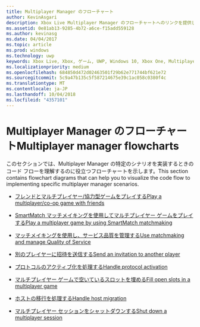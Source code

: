 ```yaml
---
title: Multiplayer Manager のフローチャート
author: KevinAsgari
description: Xbox Live Multiplayer Manager のフローチャートへのリンクを提供します。
ms.assetid: 0e81ab13-9285-4b72-a6ce-f15add559128
ms.author: kevinasg
ms.date: 04/04/2017
ms.topic: article
ms.prod: windows
ms.technology: uwp
keywords: Xbox Live, Xbox, ゲーム, UWP, Windows 10, Xbox One, Multiplayer Manager, フローチャート
ms.localizationpriority: medium
ms.openlocfilehash: 684850d472d02463501f29b62e771744bf621e72
ms.sourcegitcommit: 5c9a47b135c5f587214675e39c1ac058c0380f4c
ms.translationtype: MT
ms.contentlocale: ja-JP
ms.lasthandoff: 10/04/2018
ms.locfileid: "4357101"
---
```

# <a name="multiplayer-manager-flowcharts"></a><span data-ttu-id="b70f1-104">Multiplayer Manager のフローチャート</span><span class="sxs-lookup"><span data-stu-id="b70f1-104">Multiplayer manager flowcharts</span></span>

<span data-ttu-id="b70f1-105">このセクションでは、Multiplayer Manager の特定のシナリオを実装するときのコード フローを理解するのに役立つフローチャートを示します。</span><span class="sxs-lookup"><span data-stu-id="b70f1-105">This section contains flowchart diagrams that can help you to visualize the code flow to implementing specific multiplayer manager scenarios.</span></span>

* [<span data-ttu-id="b70f1-106">フレンドとマルチプレイヤー/協力型ゲームをプレイする</span><span class="sxs-lookup"><span data-stu-id="b70f1-106">Play a multiplayer/co-op game with friends</span></span>](mpm-flowcharts/mpm-play-with-friends.md)

* [<span data-ttu-id="b70f1-107">SmartMatch マッチメイキングを使用してマルチプレイヤー ゲームをプレイする</span><span class="sxs-lookup"><span data-stu-id="b70f1-107">Play a multiplayer game by using SmartMatch matchmaking</span></span>](mpm-flowcharts/mpm-play-with-smartmatch-matchmaking.md)

* [<span data-ttu-id="b70f1-108">マッチメイキングを使用し、サービス品質を管理する</span><span class="sxs-lookup"><span data-stu-id="b70f1-108">Use matchmaking and manage Quality of Service</span></span>](mpm-flowcharts/mpm-use-matchmaking-and-qos.md)

* [<span data-ttu-id="b70f1-109">別のプレイヤーに招待を送信する</span><span class="sxs-lookup"><span data-stu-id="b70f1-109">Send an invitation to another player</span></span>](mpm-flowcharts/mpm-send-invites.md)

* [<span data-ttu-id="b70f1-110">プロトコルのアクティブ化を処理する</span><span class="sxs-lookup"><span data-stu-id="b70f1-110">Handle protocol activation</span></span>](mpm-flowcharts/mpm-on-protocol-activation.md)

* [<span data-ttu-id="b70f1-111">マルチプレイヤー ゲームで空いているスロットを埋める</span><span class="sxs-lookup"><span data-stu-id="b70f1-111">Fill open slots in a multiplayer game</span></span>](mpm-flowcharts/mpm-fill-open-slots.md)

* [<span data-ttu-id="b70f1-112">ホストの移行を処理する</span><span class="sxs-lookup"><span data-stu-id="b70f1-112">Handle host migration</span></span>](mpm-flowcharts/mpm-host-migration.md)

* [<span data-ttu-id="b70f1-113">マルチプレイヤー セッションをシャットダウンする</span><span class="sxs-lookup"><span data-stu-id="b70f1-113">Shut down a multiplayer session</span></span>](mpm-flowcharts/mpm-shut-down.md)

